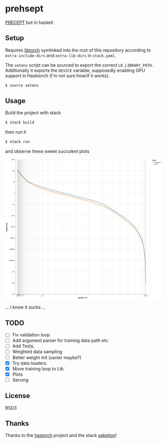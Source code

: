 # prehsept

[PRECEPT](https://github.com/electronics-and-drives/precept) but in haskell.

## Setup

Requires [libtorch](https://pytorch.org/get-started/locally/) symlinked into
the root of this repository according to `extra-include-dirs` and
`extra-lib-dirs` in `stack.yaml`.

The `setenv` script can be sourced to export the correct `LD_LIBRARY_PATH`.
Additionally it exports the `DEVICE` variable, supposedly enabling GPU support
in Hasktorch (I'm not sure how/if it works).

```sh
$ source setenv
```

## Usage

Build the project with stack

```sh
$ stack build
```

then run it

```sh
$ stack run
```

and observe these sweet succulent plots

![](./doc/visualization.svg)

... I know it sucks ...

## TODO

- [ ] Fix validation loop
- [ ] Add argument parser for training data path etc.
- [ ] Add Tests.
- [ ] Weighted data sampling
- [ ] Better weight init (xavier maybe?)
- [X] Try data loaders. 
- [X] Move training loop to Lib.
- [X] Plots
- [ ] Serving

## License

BSD3

## Thanks

Thanks to the [hastorch](https://github.com/hasktorch/hasktorch) project and
the stack [sekelton](https://github.com/hasktorch/hasktorch-stack-skeleton)!
